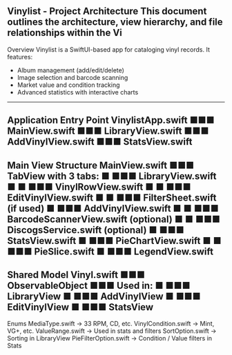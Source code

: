 Vinylist - Project Architecture
This document outlines the architecture, view hierarchy, and file relationships within the Vi
---
Overview
Vinylist is a SwiftUI-based app for cataloging vinyl records.
It features:
- Album management (add/edit/delete)
- Image selection and barcode scanning
- Market value and condition tracking
- Advanced statistics with interactive charts
---
Application Entry Point
VinylistApp.swift
■■■ MainView.swift
■■■ LibraryView.swift
■■■ AddVinylView.swift
■■■ StatsView.swift
---
Main View Structure
MainView.swift
■■■ TabView with 3 tabs:
■ ■■■ LibraryView.swift
■ ■ ■■■ VinylRowView.swift
■ ■ ■■■ EditVinylView.swift
■ ■ ■■■ FilterSheet.swift (if used)
■ ■■■ AddVinylView.swift
■ ■ ■■■ BarcodeScannerView.swift (optional)
■ ■ ■■■ DiscogsService.swift (optional)
■ ■■■ StatsView.swift
■ ■■■ PieChartView.swift
■ ■ ■■■ PieSlice.swift
■ ■■■ LegendView.swift
---
Shared Model
Vinyl.swift
■■■ ObservableObject
■■■ Used in:
■ ■■■ LibraryView
■ ■■■ AddVinylView
■ ■■■ EditVinylView
■ ■■■ StatsView
---
Enums
MediaType.swift -> 33 RPM, CD, etc.
VinylCondition.swift -> Mint, VG+, etc.
ValueRange.swift -> Used in stats and filters
SortOption.swift -> Sorting in LibraryView
PieFilterOption.swift -> Condition / Value filters in Stats
